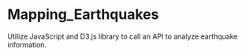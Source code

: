 # Mapping_Earthquakes
Utilize JavaScript and D3.js library to call an API to analyze earthquake information.
